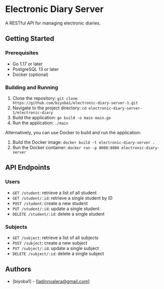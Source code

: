 Electronic Diary Server
=====================

A RESTful API for managing electronic diaries.

Getting Started
---------------

### Prerequisites

* Go 1.17 or later
* PostgreSQL 13 or later
* Docker (optional)

### Building and Running

1. Clone the repository: `git clone https://github.com/biyoba1/electronic-diary-server-1.git`
2. Navigate to the project directory: `cd electronic-diary-server-1/electronic-diary`
3. Build the application: `go build -o main main.go`
4. Run the application: `./main`

Alternatively, you can use Docker to build and run the application:

1. Build the Docker image: `docker build -t electronic-diary-server .`
2. Run the Docker container: `docker run -p 8080:8080 electronic-diary-server`

API Endpoints
-------------

### Users

* `GET /student`: retrieve a list of all student
* `GET /student/:id`: retrieve a single student by ID
* `POST /student`: create a new student
* `PUT /student/:id`: update a single student
* `DELETE /student/:id`: delete a single student

### Subjects

* `GET /subject`: retrieve a list of all subjects
* `POST /subject`: create a new subject
* `PUT /subject/:id`: update a single subject
* `DELETE /subject/:id`: delete a single subject

Authors
-------

* [biyoba1] - [ladinnvalera@gmail.com]
